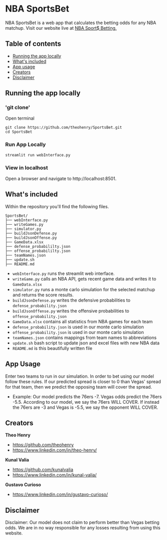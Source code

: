 # NBA SportsBet

NBA SportsBet is a web app that calculates the betting odds for any NBA matchup. Visit our website live at
[NBA Sport$ Betting.](https://share.streamlit.io/theohenry/sportsbet/main/webInterface.py)


## Table of contents

- [Running the app locally](#running-the-app-locally)
- [What's included](#whats-included)
- [App usage](#app-usage)
- [Creators](#creators)
- [Disclaimer](#disclaimer)

## Running the app locally

### 'git clone'
Open terminal <br />
```
git clone https://github.com/theohenry/SportsBet.git
cd SportsBet
```

### Run App Locally
```
streamlit run webInterface.py
```
### View in localhost
Open a browser and navigate to http://localhost:8501.

## What's included

Within the repository you'll find the following files.

```text
SportsBet/
├── webInterface.py
├── writeGames.py
├── simulator.py
├── buildJsonDefense.py
├── buildJsonOffense.py
├── GameData.xlsx
├── defense_probabililty.json
├── offense_probabililty.json
├── teamNames.json
├── update.sh
├── README.md
```


- `webInterface.py` runs the streamlit web interface.
- `writeGame.py` calls an NBA API, gets recent game data and writes it to `GameData.xlsx`
- `simulator.py` runs a monte carlo simulation for the selected matchup and returns the score results.
- `buildJsonDefense.py` writes the defensive probabilities to `defense_probability.json`
- `buildJsonOffense.py` writes the offensive probabilities to `offense_probability.json`
- `GameData.xlsx` contains all statistics from NBA games for each team
- `defense_probability.json` is used in our monte carlo simulation
- `offense_probability.json` is used in our monte carlo simulation
- `teamNames.json` contains mappings from team names to abbreviations
- `update.sh` bash script to update json and excel files with new NBA data
- `README.md` is this beautifully written file


## App Usage

Enter two teams to run in our simulation. In order to bet using our model follow these rules. If our predicted spread is closer to 0 than Vegas' spread for that team, then we predict the opposing team will cover the spread. 

- Example: Our model predicts the 76ers -7. Vegas odds predict the 76ers -5.5. According to our model, we say the 76ers WILL COVER. If instead the 76ers are -3 and Vegas is -5.5, we say the opponent WILL COVER.


## Creators

**Theo Henry**

- <https://github.com/theohenry>
- <https://www.linkedin.com/in/theo-henry/>

**Kunal Valia**

- <https://github.com/kunalvalia>
- <https://www.linkedin.com/in/kunal-valia/>

**Gustavo Curioso**

- <https://www.linkedin.com/in/gustavo-curioso/>

## Disclaimer

Disclaimer: Our model does not claim to perform better than Vegas betting odds. We are in no way responsible for any losses resulting from using this website.
